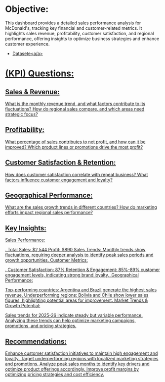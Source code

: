 # Objective:
This dashboard provides a detailed sales performance analysis for McDonald's, tracking key financial and customer-related metrics. It highlights sales revenue, profitability, customer satisfaction, and regional performance, offering insights to optimize business strategies and enhance customer experience.

- <a href ="https://github.com/Helloshamna/Data-analysis-Dashboard/commit/8ba3d2bc506c8cf2b8572156584bfbaa5fea82d7">Datasete<a/a>
# (KPI) Questions:
## Sales & Revenue:

What is the monthly revenue trend, and what factors contribute to its fluctuations?
How do regional sales compare, and which areas need strategic focus?
## Profitability:

What percentage of sales contributes to net profit, and how can it be improved?
Which product lines or promotions drive the most profit?
## Customer Satisfaction & Retention:

How does customer satisfaction correlate with repeat business?
What factors influence customer engagement and loyalty?
## Geographical Performance:

What are the sales growth trends in different countries?
How do marketing efforts impact regional sales performance?
## Key Insights:
Sales Performance:

. Total Sales: $2,544
Profit: $890
Sales Trends: Monthly trends show fluctuations, requiring deeper analysis to identify peak sales periods and growth opportunities.
Customer Metrics:

. Customer Satisfaction: 87%
Retention & Engagement: 85%-89% customer engagement levels, indicating strong brand loyalty.
.Geographical Performance:

Top-performing countries: Argentina and Brazil generate the highest sales revenue.
Underperforming regions: Bolivia and Chile show lower sales figures, highlighting potential areas for improvement.
Market Trends & Growth Potential:

Sales trends for 2025-26 indicate steady but variable performance.
Analyzing these trends can help optimize marketing campaigns, promotions, and pricing strategies.
## Recommendations:
Enhance customer satisfaction initiatives to maintain high engagement and loyalty.
Target underperforming regions with localized marketing strategies and promotions.
Analyze peak sales months to identify key drivers and optimize product offerings accordingly.
Improve profit margins by optimizing pricing strategies and cost efficiency.
